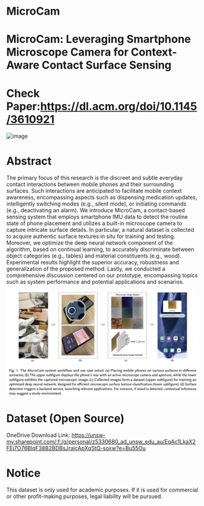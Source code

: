 # MicroCam

# MicroCam: Leveraging Smartphone Microscope Camera for Context-Aware Contact Surface Sensing

# Check Paper:https://dl.acm.org/doi/10.1145/3610921

![image](https://github.com/user-attachments/assets/f7874aab-5d0e-4f90-8c7a-3acc02485b3a)


# Abstract
The primary focus of this research is the discreet and subtle everyday contact interactions between mobile phones and their surrounding surfaces. Such interactions are anticipated to facilitate mobile context awareness, encompassing aspects such as dispensing medication updates, intelligently switching modes (e.g., silent mode), or initiating commands (e.g., deactivating an alarm). We introduce MicroCam, a contact-based sensing system that employs smartphone IMU data to detect the routine state of phone placement and utilizes a built-in microscope camera to capture intricate surface details. In particular, a natural dataset is collected to acquire authentic surface textures in situ for training and testing. Moreover, we optimize the deep neural network component of the algorithm, based on continual learning, to accurately discriminate between object categories (e.g., tables) and material constituents (e.g., wood). Experimental results highlight the superior accuracy, robustness and generalization of the proposed method. Lastly, we conducted a comprehensive discussion centered on our prototype, encompassing topics such as system performance and potential applications and scenarios.

![image](https://github.com/yongquan-hu/MicroCam/blob/main/teaser.jpg)


# Dataset (Open Source)
OneDrive Download Link: https://unsw-my.sharepoint.com/:f:/g/personal/z5330680_ad_unsw_edu_au/EqAc1LkaX2FEj7O76BlqF38B2BDBsJrajcApXqStQ-soxw?e=Bu55Ou
# Notice
This dataset is only used for academic purposes. If it is used for commercial or other profit-making purposes, legal liability will be pursued.

